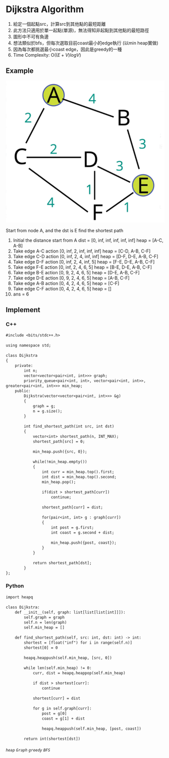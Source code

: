 # Dijkstra Algorithm
1. 給定一個起點src，計算src到其他點的最短距離
2. 此方法只適用於單一起點(單源)，無法得知非起點到其他點的最短路徑
3. 圖形中不可有負邊
4. 想法類似於bfs，但每次選取目前coast最小的edge執行 (以min heap實做)
5. 因為每次都挑選最小coast edge，因此是greedy的一種
6. Time Complexity: O($(E + V)logV$)

## Example
![graph](graph.png)

Start from node A, and the dst is E find the shortest path

1. Initial the distance start from A
   dist = [0, inf, inf, inf, inf, inf]
   heap = [A-C, A-B]
2. Take edge A-C action
   [0, inf, 2, inf, inf, inf]
   heap = [C-D, A-B, C-F]
3. Take edge C-D action
   [0, inf, 2, 4, inf, inf]
   heap = [D-F, D-E, A-B, C-F]
4. Take edge D-F action
   [0, inf, 2, 4, inf, 5]
   heap = [F-E, D-E, A-B, C-F]
5. Take edge F-E action
   [0, inf, 2, 4, 6, 5]
   heap = [B-E, D-E, A-B, C-F]
6. Take edge B-E action
   [0, 9, 2, 4, 6, 5]
   heap = [D-E, A-B, C-F]
7. Take edge D-E action
   [0, 9, 2, 4, 6, 5]
   heap = [A-B, C-F]
8. Take edge A-B action
   [0, 4, 2, 4, 6, 5]
   heap = [C-F]
9. Take edge C-F action
   [0, 4, 2, 4, 6, 5]
   heap = []
10. ans = 6

## Implement
### C++
```cpp=
#include <bits/stdc++.h>

using namespace std;

class Dijkstra
{
	private:
		int n;
		vector<vector<pair<int, int>>> graph;
		priority_queue<pair<int, int>, vector<pair<int, int>>, greater<pair<int, int>>> min_heap;
	public:
		Dijkstra(vector<vector<pair<int, int>>> &g)
		{
			graph = g;
			n = g.size();
		}

		int find_shortest_path(int src, int dst)
		{
			vector<int> shortest_path(n, INT_MAX);
			shortest_path[src] = 0;

			min_heap.push({src, 0});
			
			while(!min_heap.empty())
			{
				int curr = min_heap.top().first;
				int dist = min_heap.top().second;
				min_heap.pop();

				if(dist > shortest_path[curr])
					continue;

				shortest_path[curr] = dist;

				for(pair<int, int> g : graph[curr])
				{
					int post = g.first;
					int coast = g.second + dist;

					min_heap.push({post, coast});
				}
			}

			return shortest_path[dst];
		}
};
```

### Python
```python=
import heapq

class Dijkstra:
    def __init__(self, graph: list[list[list[int]]]):
        self.graph = graph
        self.n = len(graph)
        self.min_heap = []

    def find_shortest_path(self, src: int, dst: int) -> int:
        shortest = [float("inf") for i in range(self.n)]
        shortest[0] = 0

        heapq.heappush(self.min_heap, [src, 0])

        while len(self.min_heap) != 0:
            curr, dist = heapq.heappop(self.min_heap)

            if dist > shortest[curr]:
                continue

            shortest[curr] = dist

            for g in self.graph[curr]:
                post = g[0]
                coast = g[1] + dist

                heapq.heappush(self.min_heap, [post, coast])

        return int(shortest[dst])
```

###### `heap` `Graph` `greedy` `BFS`
